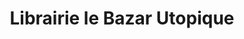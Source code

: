 ---
title: "Librairie le Bazar Utopique"
url: /bagneux/librairie-le-bazar-utopique/
shop: Bücher
---